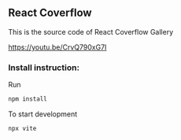 
## React Coverflow

This is the source code of React Coverflow Gallery

https://youtu.be/CrvQ790xG7I

### Install instruction:

Run
```sh
npm install
```

To start development

```sh
npx vite
```

